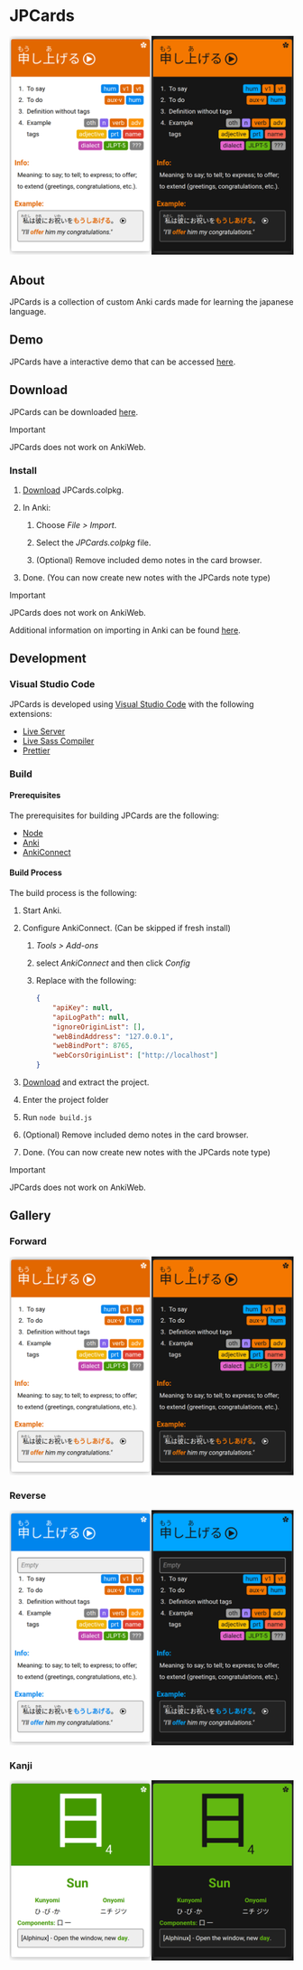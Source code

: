# JPCards

![Image of "Forward" card type in light and dark theme](Images/Forward.png)

## About

JPCards is a collection of custom Anki cards made for learning the japanese language.

## Demo

JPCards have a interactive demo that can be accessed [here](./).

## Download

JPCards can be downloaded [here](./).

> [!IMPORTANT]
> JPCards does not work on AnkiWeb.

### Install

1. [Download](./) JPCards.colpkg.

2. In Anki:

    1. Choose _File > Import_.

    2. Select the _JPCards.colpkg_ file.

    3. (Optional) Remove included demo notes in the card browser.

3. Done. (You can now create new notes with the JPCards note type)

> [!IMPORTANT]
> JPCards does not work on AnkiWeb.

Additional information on importing in Anki can be found [here](https://docs.ankiweb.net/importing/packaged-decks.html).

## Development

### Visual Studio Code

JPCards is developed using [Visual Studio Code](https://code.visualstudio.com/) with the following extensions:

-   [Live Server](https://marketplace.visualstudio.com/items?itemName=ritwickdey.LiveServer)
-   [Live Sass Compiler](https://marketplace.visualstudio.com/items?itemName=glenn2223.live-sass)
-   [Prettier](https://marketplace.visualstudio.com/items?itemName=esbenp.prettier-vscode)

### Build

#### Prerequisites

The prerequisites for building JPCards are the following:

-   [Node](https://nodejs.org/en/download)
-   [Anki](https://apps.ankiweb.net/)
-   [AnkiConnect](https://ankiweb.net/shared/info/2055492159)

#### Build Process

The build process is the following:

1. Start Anki.

2. Configure AnkiConnect. (Can be skipped if fresh install)

    1. _Tools > Add-ons_

    2. select _AnkiConnect_ and then click _Config_

    3. Replace with the following:

        ```json
        {
        	"apiKey": null,
        	"apiLogPath": null,
        	"ignoreOriginList": [],
        	"webBindAddress": "127.0.0.1",
        	"webBindPort": 8765,
        	"webCorsOriginList": ["http://localhost"]
        }
        ```

3. [Download](./) and extract the project.

4. Enter the project folder

5. Run `node build.js`

6. (Optional) Remove included demo notes in the card browser.

7. Done. (You can now create new notes with the JPCards note type)

> [!IMPORTANT]
> JPCards does not work on AnkiWeb.

## Gallery

### Forward

![Image of "Forward" card type in light and dark theme](Images/Forward.png)

### Reverse

![Image of "Reverse" card type in light and dark theme](Images/Reverse.png)

### Kanji

![Image of "Kanji" card type in light and dark theme](Images/Kanji.png)
